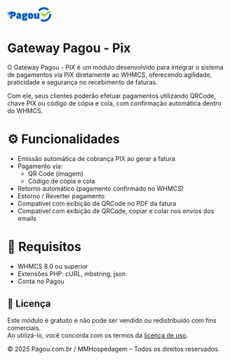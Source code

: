 <img src="https://github.com/mmhospedagem/pagou_pix/blob/main/modules/gateways/pagou_pix/templates/admin/imagens/logo.png" width="100">

# Gateway Pagou - Pix

O Gateway Pagou - PIX é um módulo desenvolvido para integrar o sistema de pagamentos via PIX diretamente ao WHMCS, oferecendo agilidade, praticidade e segurança no recebimento de faturas.

Com ele, seus clientes poderão efetuar pagamentos utilizando QRCode, chave PIX ou código de cópia e cola, com confirmação automática dentro do WHMCS.

# ⚙️ Funcionalidades

- Emissão automática de cobrança PIX ao gerar a fatura
- Pagamento via:
    - QR Code (imagem)
    - Código de cópia e cola
- Retorno automático (pagamento confirmado no WHMCS)
- Estorno / Reverter pagamento
- Compatível com exibição de QRCode no PDF da fatura
- Compatível com exibição de QRCode, copiar e colar nos envios dos emails

# 🧩 Requisitos

- WHMCS 8.0 ou superior
- Extensões PHP: cURL, mbstring, json
- Conta no Pagou

## 📄 Licença

Este módulo é gratuito e não pode ser vendido ou redistribuído com fins comerciais.  
Ao utilizá-lo, você concorda com os termos da [licença de uso](LICENSE).  

© 2025 Pagou.com.br / MMHospedagem – Todos os direitos reservados.